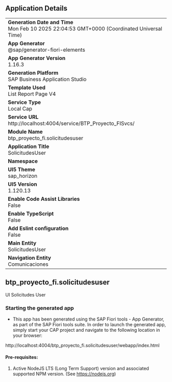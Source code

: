 ## Application Details
|               |
| ------------- |
|**Generation Date and Time**<br>Mon Feb 10 2025 22:04:53 GMT+0000 (Coordinated Universal Time)|
|**App Generator**<br>@sap/generator-fiori-elements|
|**App Generator Version**<br>1.16.3|
|**Generation Platform**<br>SAP Business Application Studio|
|**Template Used**<br>List Report Page V4|
|**Service Type**<br>Local Cap|
|**Service URL**<br>http://localhost:4004/service/BTP_Proyecto_FISvcs/|
|**Module Name**<br>btp_proyecto_fi.solicitudesuser|
|**Application Title**<br>SolicitudesUser|
|**Namespace**<br>|
|**UI5 Theme**<br>sap_horizon|
|**UI5 Version**<br>1.120.13|
|**Enable Code Assist Libraries**<br>False|
|**Enable TypeScript**<br>False|
|**Add Eslint configuration**<br>False|
|**Main Entity**<br>SolicitudesUser|
|**Navigation Entity**<br>Comunicaciones|

## btp_proyecto_fi.solicitudesuser

UI Solicitudes User

### Starting the generated app

-   This app has been generated using the SAP Fiori tools - App Generator, as part of the SAP Fiori tools suite.  In order to launch the generated app, simply start your CAP project and navigate to the following location in your browser:

http://localhost:4004/btp_proyecto_fi.solicitudesuser/webapp/index.html

#### Pre-requisites:

1. Active NodeJS LTS (Long Term Support) version and associated supported NPM version.  (See https://nodejs.org)


